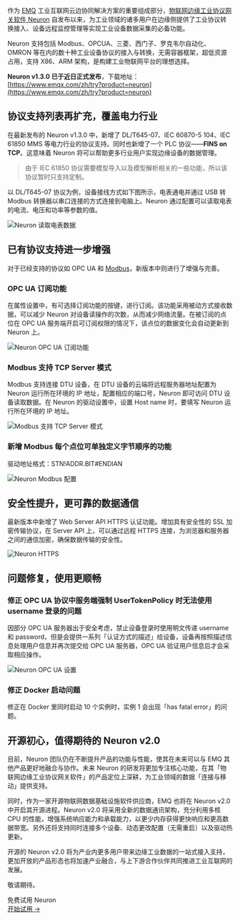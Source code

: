 作为 [EMQ](https://www.emqx.com/zh) 工业互联网云边协同解决方案的重要组成部分，[物联网边缘工业协议网关软件 Neuron](https://www.emqx.com/zh/products/neuron) 自发布以来，为工业领域的诸多用户在边缘侧提供了工业协议转换接入、设备远程监控管理等实现工业设备数据采集的必备功能。

Neuron 支持包括 Modbus、OPCUA、三菱、西门子、罗克⻙尔⾃动化、OMRON 等在内的数十种工业设备协议的接入与转换，无需容器框架，超低资源占用，支持 X86、ARM 架构，是构建工业物联网平台的理想选择。

**Neuron v1.3.0 已于近日正式发布**，下载地址：[https://www.emqx.com/zh/try?product=neuron](https://www.emqx.com/zh/try?product=neuron)



## 协议支持列表再扩充，覆盖电力行业

在最新发布的 Neuron v1.3.0 中，新增了 DL/T645-07、IEC 60870-5 104、IEC 61850 MMS 等电力行业的协议支持。同时也新增了一个 PLC 协议——**FINS on TCP**。这意味着 Neuron 将可以帮助更多行业用户实现边缘设备的数据管理。

> 由于 IEC 61850 协议需要模型导入以及模型解析相关的一些功能，所以该协议暂时只支持定制。

以 DL/T645-07 协议为例，设备接线方式如下图所示，电表通电并通过 USB 转 Modbus 转换器以串口连接的方式连接到电脑上。Neuron 通过配置可以读取电表的电流、电压和功率等参数的值。


![Neuron 读取电表数据](https://assets.emqx.com/images/af8ae0c4545ca24118beb308cac1d684.png)



## 已有协议支持进一步增强

对于已经支持的协议如 OPC UA 和 [Modbus](https://www.emqx.com/zh/blog/building-modbus-based-iiot-app-with-neuron)，新版本中则进行了增强与完善。

### OPC UA 订阅功能

在属性设置中，有可选择订阅功能的按键，进行订阅。该功能采用被动方式接收数据，可以减少 Neuron 对设备读操作的次数，从而减少网络流量。在被订阅的点位在 OPC UA 服务端开启可订阅权限的情况下，该点位的数据变化会自动更新到 Neuron 上。

![Neuron OPC UA 订阅功能](https://assets.emqx.com/images/09299723ad27d6f116ea2ca44d578141.png)

### Modbus 支持 TCP Server 模式

Modbus 支持连接 DTU 设备，在 DTU 设备的云端将远程服务器地址配置为 Neuron 运行所在环境的 IP 地址，配置相应的端口号，Neuron 即可访问 DTU 设备读取数据。在 Neuron 的驱动设置中，设置 Host name 时，要填写 Neuron 运行所在环境的 IP 地址。

![Modbus 支持 TCP Server 模式](https://assets.emqx.com/images/dc404ca3f8f694f4ca6ac04d8a79c993.png)

### 新增 Modbus 每个点位可单独定义字节顺序的功能

驱动地址格式：STN!ADDR.BIT#ENDIAN

![Neuron Modbus 配置](https://assets.emqx.com/images/7e9372bbb877d281d43d7231baeaea1f.png)



## 安全性提升，更可靠的数据通信

最新版本中新增了 Web Server API HTTPS 认证功能。增加具有安全性的 SSL 加密传输协议，在 Server API 上，可以通过远程 HTTPS 连接，为浏览器和服务器之间的通信加密，确保数据传输的安全性。

![Neuron HTTPS](https://assets.emqx.com/images/af421bac9e28619be27e7ad5d234fd05.png)



## 问题修复，使用更顺畅

### 修正 OPC UA 协议中服务端强制 UserTokenPolicy 时无法使用 username 登录的问题

因部分 OPC UA 服务器出于安全考虑，禁止设备登录时使用明文传递 username 和  password，但是会提供一系列「认证方式的描述」给设备，设备再按照描述信息处理用户信息并再次提交给 OPC UA 服务器，OPC UA  验证用户信息后才会采取相应操作。

![Neuron OPC UA 设置](https://assets.emqx.com/images/ec8fa21f23293ad4010f785e10688f20.png)

### 修正 Docker 启动问题

修正在 Docker 里同时启动 10 个实例时，实例 1 会出现「has fatal error」的问题。



## 开源初心，值得期待的 Neuron v2.0

目前，Neuron 团队仍在不断提升产品的功能与性能，使其在未来可以与 EMQ 其他产品更好地融合与协作。未来 Neuron 的研发将更加专注核心功能，在其「物联网边缘工业协议网关软件」的产品定位上深耕，为工业领域的数据「连接与移动」提供支持。

同时，作为一家开源物联网数据基础设施软件供应商，EMQ 也将在 Neuron v2.0 中开启其开源进程。Neuron v2.0 将采用全新的数据通讯架构，充分利用多核 CPU 的性能，增强系统响应能力和承载能力，以更少内存获得更快响应和更高数据带宽。另外还将支持同时连接多个设备、动态更改配置（无需重启）以及驱动热更新。

开源的 Neuron v2.0 将为产业内更多用户带来边缘工业数据的一站式接入支持，更加开放的产品形态也将加速产业融合，与上下游合作伙伴共同推进工业互联网的发展。

敬请期待。



<section class="promotion">
    <div>
        免费试用 Neuron
    </div>
    <a href="https://www.emqx.com/zh/try?product=neuron" class="button is-gradient px-5">开始试用 →</a >
</section>
